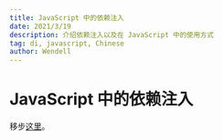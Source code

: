 ```yaml
---
title: JavaScript 中的依赖注入
date: 2021/3/19
description: 介绍依赖注入以及在 JavaScript 中的使用方式
tag: di, javascript, Chinese
author: Wendell
---
```


# JavaScript 中的依赖注入

移步[这里](https://redi.wendell.fun/zh-CN/blogs/di)。
